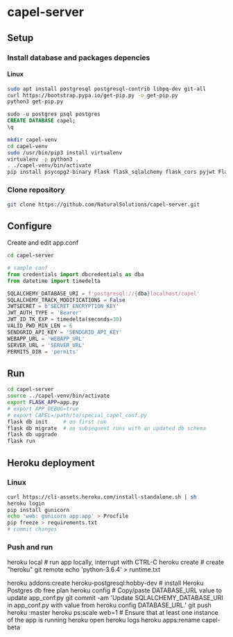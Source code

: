 # capel-server

## Setup

### Install database and packages depencies

#### Linux
```sh
sudo apt install postgresql postgresql-contrib libpq-dev git-all
curl https://bootstrap.pypa.io/get-pip.py -o get-pip.py
python3 get-pip.py
```
```sql
sudo -u postgres psql postgres
CREATE DATABASE capel;
\q
```
```sh
mkdir capel-venv
cd capel-venv
sudo /usr/bin/pip3 install virtualenv
virtualenv -p python3 .
. ./capel-venv/bin/activate
pip install psycopg2-binary Flask flask_sqlalchemy flask_cors pyjwt Flask-Migrate sendgrid reportlab PyPDF2
```

### Clone repository
```sh
git clone https://github.com/NaturalSolutions/capel-server.git
```


## Configure
Create and edit app.conf
```sh
cd capel-server
```

```py
# sample conf
from credentials import dbcredentials as dba
from datetime import timedelta

SQLALCHEMY_DATABASE_URI = f'postgresql://{dba}localhost/capel'
SQLALCHEMY_TRACK_MODIFICATIONS = False
JWTSECRET = b'SECRET_ENCRYPTION_KEY'
JWT_AUTH_TYPE = 'Bearer'
JWT_ID_TK_EXP = timedelta(seconds=30)
VALID_PWD_MIN_LEN = 6
SENDGRID_API_KEY = 'SENDGRID_API_KEY'
WEBAPP_URL = 'WEBAPP_URL'
SERVER_URL = 'SERVER_URL'
PERMITS_DIR = 'permits'

```

## Run

```sh
cd capel-server
source ../capel-venv/bin/activate
export FLASK_APP=app.py
# export APP_DEBUG=true
# export CAPEL=/path/to/special_capel_conf.py
flask db init     # on first run
flask db migrate  # on subsequent runs with an updated db schema
flask db upgrade
flask run
```

## Heroku deployment

### Linux
```sh
curl https://cli-assets.heroku.com/install-standalone.sh | sh
heroku login
pip install gunicorn
echo 'web: gunicorn app:app' > Procfile
pip freeze > requirements.txt
# commit changes
```

### Push and run
heroku local   # run app locally, interrupt with CTRL-C
heroku create  # create "heroku" git remote
echo 'python-3.6.4' > runtime.txt
<!-- heroku addons:create sendgrid:starter -->
heroku addons:create heroku-postgresql:hobby-dev  # install Heroku Postgres db free plan
heroku config  # Copy/paste DATABASE_URL value to update app_conf.py
git commit -am 'Update SQLALCHEMY_DATABASE_URI in app_conf.py with value from heroku config DATABASE_URL.'
git push heroku <branchname>:master
heroku ps:scale web=1  # Ensure that at least one instance of the app is running
heroku open
heroku logs
heroku apps:rename capel-beta
```
